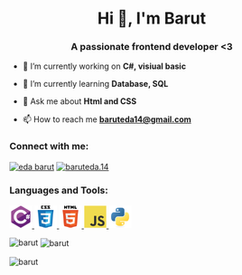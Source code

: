 <h1 align="center">Hi 👋, I'm Barut</h1>
<h3 align="center">A passionate frontend developer <3</h3>

- 🔭 I’m currently working on **C#, visiual basic**

- 🌱 I’m currently learning **Database, SQL**

- 💬 Ask me about **Html and CSS**

- 📫 How to reach me **baruteda14@gmail.com**

<h3 align="left">Connect with me:</h3>
<p align="left">
<a href="https://linkedin.com/in/eda barut" target="blank"><img align="center" src="https://raw.githubusercontent.com/rahuldkjain/github-profile-readme-generator/master/src/images/icons/Social/linked-in-alt.svg" alt="eda barut" height="30" width="40" /></a>
<a href="https://instagram.com/baruteda.14" target="blank"><img align="center" src="https://raw.githubusercontent.com/rahuldkjain/github-profile-readme-generator/master/src/images/icons/Social/instagram.svg" alt="baruteda.14" height="30" width="40" /></a>
</p>

<h3 align="left">Languages and Tools:</h3>
<p align="left"> <a href="https://www.w3schools.com/cs/" target="_blank" rel="noreferrer"> <img src="https://raw.githubusercontent.com/devicons/devicon/master/icons/csharp/csharp-original.svg" alt="csharp" width="40" height="40"/> </a> <a href="https://www.w3schools.com/css/" target="_blank" rel="noreferrer"> <img src="https://raw.githubusercontent.com/devicons/devicon/master/icons/css3/css3-original-wordmark.svg" alt="css3" width="40" height="40"/> </a> <a href="https://www.w3.org/html/" target="_blank" rel="noreferrer"> <img src="https://raw.githubusercontent.com/devicons/devicon/master/icons/html5/html5-original-wordmark.svg" alt="html5" width="40" height="40"/> </a> <a href="https://developer.mozilla.org/en-US/docs/Web/JavaScript" target="_blank" rel="noreferrer"> <img src="https://raw.githubusercontent.com/devicons/devicon/master/icons/javascript/javascript-original.svg" alt="javascript" width="40" height="40"/> </a> <a href="https://www.python.org" target="_blank" rel="noreferrer"> <img src="https://raw.githubusercontent.com/devicons/devicon/master/icons/python/python-original.svg" alt="python" width="40" height="40"/> </a> </p>

<p><img align="left" src="https://github-readme-stats.vercel.app/api/top-langs?username=barut&show_icons=true&locale=en&layout=compact" alt="barut" /></p>

<p>&nbsp;<img align="center" src="https://github-readme-stats.vercel.app/api?username=barut&show_icons=true&locale=en" alt="barut" /></p>

<p><img align="center" src="https://github-readme-streak-stats.herokuapp.com/?user=barut&" alt="barut" /></p>
